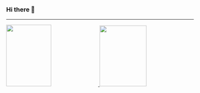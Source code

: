 ### Hi there 👋

<hr>
<a href="#">
  <img height=165 width=49% src="https://github-readme-stats.vercel.app/api?username=LucasDiabloChan&show_icons=true&count_private=true&theme=omni">
  <img height=163 width=50% src="https://github-readme-stats.vercel.app/api/top-langs/?username=LucasDiabloChan&layout=compact&theme=omni">
  <!--<img height=200 width=100% align="left" src="https://github-readme-stats.vercel.app/api/wakatime?username=Akrila&theme=omni">-->
</a>
